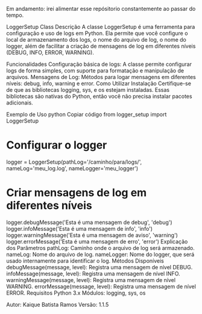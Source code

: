 Em andamento: irei alimentar esse repósitorio constantemente ao passar do tempo.

LoggerSetup Class
Descrição
A classe LoggerSetup é uma ferramenta para configuração e uso de logs em Python. Ela permite que você configure o local de armazenamento dos logs, o nome do arquivo de log, o nome do logger, além de facilitar a criação de mensagens de log em diferentes níveis (DEBUG, INFO, ERROR, WARNING).

Funcionalidades
Configuração básica de logs: A classe permite configurar logs de forma simples, com suporte para formatação e manipulação de arquivos.
Mensagens de Log: Métodos para logar mensagens em diferentes níveis: debug, info, warning e error.
Como Utilizar
Instalação
Certifique-se de que as bibliotecas logging, sys, e os estejam instaladas. Essas bibliotecas são nativas do Python, então você não precisa instalar pacotes adicionais.

Exemplo de Uso
python
Copiar código
from logger_setup import LoggerSetup

# Configurar o logger
logger = LoggerSetup(pathLog='/caminho/para/logs/', nameLog='meu_log.log', nameLogger='meu_logger')

# Criar mensagens de log em diferentes níveis
logger.debugMessage('Esta é uma mensagem de debug', 'debug')
logger.infoMessage('Esta é uma mensagem de info', 'info')
logger.warningMessage('Esta é uma mensagem de aviso', 'warning')
logger.errorMessage('Esta é uma mensagem de erro', 'error')
Explicação dos Parâmetros
pathLog: Caminho onde o arquivo de log será armazenado.
nameLog: Nome do arquivo de log.
nameLogger: Nome do logger, que será usado internamente para identificar o log.
Métodos Disponíveis
debugMessage(message, level): Registra uma mensagem de nível DEBUG.
infoMessage(message, level): Registra uma mensagem de nível INFO.
warningMessage(message, level): Registra uma mensagem de nível WARNING.
errorMessage(message, level): Registra uma mensagem de nível ERROR.
Requisitos
Python 3.x
Módulos: logging, sys, os

Autor: Kaique Batista Ramos
Versão: 1.1.5
